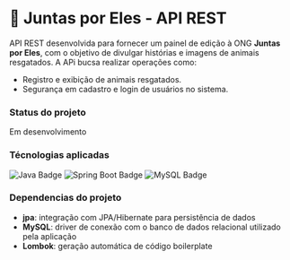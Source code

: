 # 🐾 Juntas por Eles - API REST

API REST desenvolvida para fornecer um painel de edição à ONG **Juntas por Eles**, com o objetivo de divulgar histórias e imagens de animais resgatados. A APi bucsa realizar operações como:

- Registro e exibição de animais resgatados.
- Segurança em cadastro e login de usuários no sistema.

### Status do projeto
Em desenvolvimento

### Técnologias aplicadas

<p align="left">
  <img src="https://img.shields.io/badge/Java-ED8B00?style=for-the-badge&logo=openjdk&logoColor=white" alt="Java Badge"/>
  <img src="https://img.shields.io/badge/Spring%20Boot-6DB33F?style=for-the-badge&logo=springboot&logoColor=white" alt="Spring Boot Badge"/>
  <img src="https://img.shields.io/badge/MySQL-4479A1?style=for-the-badge&logo=mysql&logoColor=white" alt="MySQL Badge"/>
</p>

### Dependencias do projeto
- **jpa**: integração com JPA/Hibernate para persistência de dados
- **MySQL**: driver de conexão com o banco de dados relacional utilizado pela aplicação  
- **Lombok**: geração automática de código boilerplate




